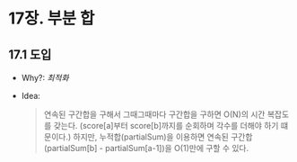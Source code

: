 # 17장. 부분 합
## 17.1 도입
* Why?: *최적화*

* Idea:
  > 연속된 구간합을 구해서 그때그때마다 구간합을 구하면 O(N)의 시간 복잡도를 갖는다.
  (score[a]부터 score[b]까지를 순회하며 각수를 더해야 하기 떄문이다.)
  하지만, 누적합(partialSum)을 이용하면 연속된 구간합(partialSum[b] - partialSum[a-1])을 O(1)만에 구할 수 있다.


